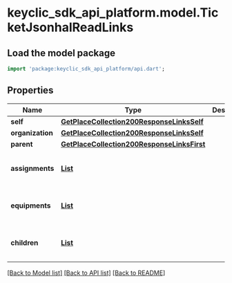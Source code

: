 # keyclic_sdk_api_platform.model.TicketJsonhalReadLinks

## Load the model package
```dart
import 'package:keyclic_sdk_api_platform/api.dart';
```

## Properties
Name | Type | Description | Notes
------------ | ------------- | ------------- | -------------
**self** | [**GetPlaceCollection200ResponseLinksSelf**](GetPlaceCollection200ResponseLinksSelf.md) |  | [optional] 
**organization** | [**GetPlaceCollection200ResponseLinksSelf**](GetPlaceCollection200ResponseLinksSelf.md) |  | [optional] 
**parent** | [**GetPlaceCollection200ResponseLinksFirst**](GetPlaceCollection200ResponseLinksFirst.md) |  | [optional] 
**assignments** | [**List<GetPlaceCollection200ResponseLinksSelf>**](GetPlaceCollection200ResponseLinksSelf.md) |  | [optional] [default to const []]
**equipments** | [**List<GetPlaceCollection200ResponseLinksSelf>**](GetPlaceCollection200ResponseLinksSelf.md) |  | [optional] [default to const []]
**children** | [**List<GetPlaceCollection200ResponseLinksSelf>**](GetPlaceCollection200ResponseLinksSelf.md) |  | [optional] [default to const []]

[[Back to Model list]](../README.md#documentation-for-models) [[Back to API list]](../README.md#documentation-for-api-endpoints) [[Back to README]](../README.md)


